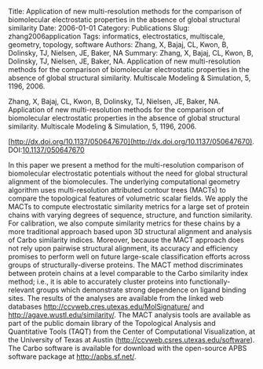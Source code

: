 Title: Application of new multi-resolution methods for the comparison of biomolecular electrostatic properties in the absence of global structural similarity
Date: 2006-01-01
Category: Publications
Slug: zhang2006application
Tags: informatics, electrostatics, multiscale, geometry, topology, software
Authors: Zhang, X, Bajaj, CL, Kwon, B, Dolinsky, TJ, Nielsen, JE, Baker, NA
Summary: Zhang, X, Bajaj, CL, Kwon, B, Dolinsky, TJ, Nielsen, JE, Baker, NA. Application of new multi-resolution methods for the comparison of biomolecular electrostatic properties in the absence of global structural similarity. Multiscale Modeling \& Simulation, 5, 1196, 2006. 

Zhang, X, Bajaj, CL, Kwon, B, Dolinsky, TJ, Nielsen, JE, Baker, NA. Application of new multi-resolution methods for the comparison of biomolecular electrostatic properties in the absence of global structural similarity. Multiscale Modeling \& Simulation, 5, 1196, 2006. 

[http://dx.doi.org/10.1137/050647670](http://dx.doi.org/10.1137/050647670). DOI:[10.1137/050647670](http://dx.doi.org/10.1137/050647670)

In this paper we present a method for the multi-resolution comparison of biomolecular electrostatic potentials without the need for global structural alignment of the biomolecules. The underlying computational geometry algorithm uses multi-resolution attributed contour trees (MACTs) to compare the topological features of volumetric scalar fields. We apply the MACTs to compute electrostatic similarity metrics for a large set of protein chains with varying degrees of sequence, structure, and function similarity. For calibration, we also compute similarity metrics for these chains by a more traditional approach based upon 3D structural alignment and analysis of Carbo similarity indices. Moreover, because the MACT approach does not rely upon pairwise structural alignment, its accuracy and efficiency promises to perform well on future large-scale classification efforts across groups of structurally-diverse proteins. The MACT method discriminates between protein chains at a level comparable to the Carbo similarity index method; i.e., it is able to accurately cluster proteins into functionally-relevant groups which demonstrate strong dependence on ligand binding sites. The results of the analyses are available from the linked web databases http://ccvweb.cres.utexas.edu/MolSignature/ and http://agave.wustl.edu/similarity/. The MACT analysis tools are available as part of the public domain library of the Topological Analysis and Quantitative Tools (TAQT) from the Center of Computational Visualization, at the University of Texas at Austin (http://ccvweb.csres.utexas.edu/software). The Carbo software is available for download with the open-source APBS software package at http://apbs.sf.net/.
